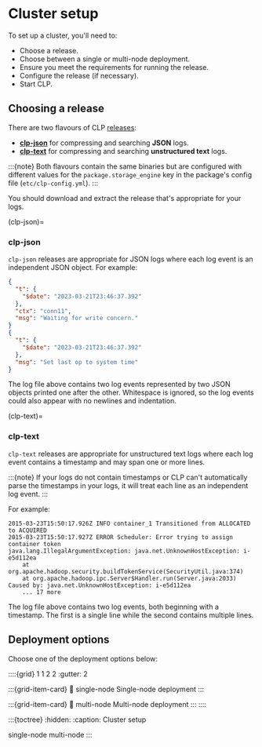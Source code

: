 # Cluster setup

To set up a cluster, you'll need to:

* Choose a release.
* Choose between a single or multi-node deployment.
* Ensure you meet the requirements for running the release.
* Configure the release (if necessary).
* Start CLP.

## Choosing a release

There are two flavours of CLP [releases][clp-releases]:

* **[clp-json](#clp-json)** for compressing and searching **JSON** logs.
* **[clp-text](#clp-text)** for compressing and searching **unstructured text** logs.

:::{note}
Both flavours contain the same binaries but are configured with different values for the
`package.storage_engine` key in the package's config file (`etc/clp-config.yml`).
:::

You should download and extract the release that's appropriate for your logs.

(clp-json)=
### clp-json

`clp-json` releases are appropriate for JSON logs where each log event is an independent JSON
object. For example:

```json lines
{
  "t": {
    "$date": "2023-03-21T23:46:37.392"
  },
  "ctx": "conn11",
  "msg": "Waiting for write concern."
}
{
  "t": {
    "$date": "2023-03-21T23:46:37.392"
  },
  "msg": "Set last op to system time"
}
```

The log file above contains two log events represented by two JSON objects printed one after the
other. Whitespace is ignored, so the log events could also appear with no newlines and indentation.

(clp-text)=
### clp-text

`clp-text` releases are appropriate for unstructured text logs where each log event contains a
timestamp and may span one or more lines.

:::{note}
If your logs do not contain timestamps or CLP can't automatically parse the timestamps in your logs,
it will treat each line as an independent log event.
:::

For example:

```
2015-03-23T15:50:17.926Z INFO container_1 Transitioned from ALLOCATED to ACQUIRED
2015-03-23T15:50:17.927Z ERROR Scheduler: Error trying to assign container token
java.lang.IllegalArgumentException: java.net.UnknownHostException: i-e5d112ea
	at org.apache.hadoop.security.buildTokenService(SecurityUtil.java:374)
	at org.apache.hadoop.ipc.Server$Handler.run(Server.java:2033)
Caused by: java.net.UnknownHostException: i-e5d112ea
	... 17 more
```

The log file above contains two log events, both beginning with a timestamp. The first is a single
line while the second contains multiple lines.

## Deployment options

Choose one of the deployment options below:

::::{grid} 1 1 2 2
:gutter: 2

:::{grid-item-card}
:link: single-node
Single-node deployment
:::

:::{grid-item-card}
:link: multi-node
Multi-node deployment
:::
::::

:::{toctree}
:hidden:
:caption: Cluster setup

single-node
multi-node
:::

[clp-releases]: https://github.com/y-scope/clp/releases
